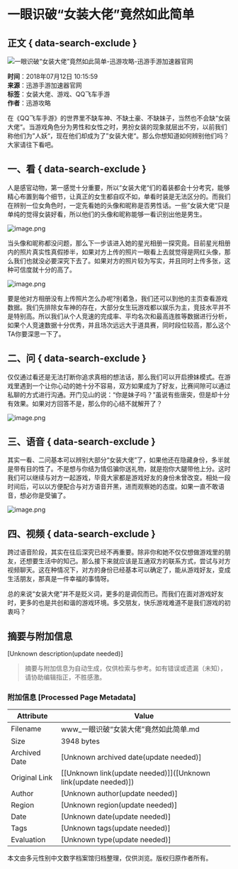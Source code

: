 # 一眼识破“女装大佬”竟然如此简单

## 正文 { data-search-exclude }


![一眼识破“女装大佬”竟然如此简单-迅游攻略-迅游手游加速器官网](images/logo.png)

**时间**：2018年07月12日 10:15:59  
**来源**：迅游手游加速器官网  
**标签**：女装大佬、游戏、QQ飞车手游  
**作者**：迅游攻略

在《QQ飞车手游》的世界里不缺车神、不缺土豪、不缺妹子，当然也不会缺“女装大佬“。当游戏角色分为男性和女性之时，男扮女装的现象就层出不穷，以前我们称他们为”人妖“，现在他们却成为了”女装大佬“。那么你想知道如何辨别他们吗？大家请往下看吧。

## 一、看 { data-search-exclude }

人是感官动物，第一感觉十分重要，所以“女装大佬“们的着装都会十分考究，能够精心布置到每个细节，让真正的女生都自叹不如，单看时装是无法区分的。而我们在辨别一位女角色时，一定先看她的头像和昵称是否男性话。一些”女装大佬“只是单纯的觉得女装好看，所以他们的头像和昵称能够一看识别出他是男生。

![image.png](https://subao-web-admin.oss-cn-shanghai.aliyuncs.com/xunyou/detail/201807121013185479.jpg)

当头像和昵称都没问题，那么下一步该进入她的星光相册一探究竟。目前星光相册内的照片真实性真假掺半，如果对方上传的照片一眼看上去就觉得是网红头像，那么我们也就没必要深究下去了。如果对方的照片较为写实，并且同时上传多张，这种可信度就十分的高了。

![image.png](https://subao-web-admin.oss-cn-shanghai.aliyuncs.com/xunyou/detail/201807121013396343.jpg)

要是他对方相册没有上传照片怎么办呢?别着急，我们还可以到他的主页查看游戏数据。我们先排除女车神的存在，大部分女生玩游戏都以娱乐为主，竞技水平并不是特别高。所以我们从个人竞速的完成率、平均名次和最高连胜等数据进行分析，如果个人竞速数据十分优秀，并且场次远远大于道具赛，同时段位较高，那么这个TA你要深思一下了。

## 二、问 { data-search-exclude }

仅仅通过看还是无法打断你追求真相的想法话，那么我们可以开启撩妹模式。在游戏里遇到一个让你心动的她十分不容易，双方如果成为了好友，比赛间隙可以通过私聊的方式进行沟通。开门见山的说：“你是妹子吗？”虽说有些唐突，但是却十分有效果。如果对方回答不是，那么你的心结不就解开了？

![image.png](https://subao-web-admin.oss-cn-shanghai.aliyuncs.com/xunyou/detail/201807121015037410.jpg)

## 三、语音 { data-search-exclude }

其实一看、二问基本可以辨别大部分“女装大佬”了，如果他还在隐藏身份，多半就是带有目的性了。不是想与你结为情侣骗你送礼物，就是抱你大腿带他上分。这时我们可以继续与对方一起游戏，毕竟大家都是游戏好友的身份未曾改变。相处一段时间后，可以以方便配合与对方语音开黑，进而观察她的态度。如果一直不敢语音，想必你是受骗了。

![image.png](https://subao-web-admin.oss-cn-shanghai.aliyuncs.com/xunyou/detail/201807121015398770.jpg)

## 四、视频 { data-search-exclude }

跨过语音阶段，其实在往后深究已经不再重要。除非你和她不仅仅想做游戏里的朋友，还想要生活中的知己。那么接下来就应该是互通双方的联系方式，尝试与对方视频聊天。这在种情况下，对方的身份已经基本可以确定了，能从游戏好友，变成生活朋友，那真是一件幸福的事情呀。

总的来说“女装大佬”并不是贬义词，更多的是调侃而已。而我们在面对游戏好友时，更多的也是共创和谐的游戏环境。多交朋友，快乐游戏难道不是我们游戏的初衷吗？
<!-- tcd_original_link https://www.xunyou.mobi/news-1682.html -->


## 摘要与附加信息

<!-- tcd_abstract -->
[Unknown description(update needed)]
<!-- tcd_abstract_end -->

> 摘要与附加信息为自动生成，仅供检索与参考。如有错误或遗漏（未知），请协助编辑指正，不胜感激。

### 附加信息 [Processed Page Metadata]

| Attribute       | Value                                  |
|-----------------|----------------------------------------|
| Filename        | www_一眼识破“女装大佬”竟然如此简单.md                             |
| Size            | 3948 bytes                           |
| Archived Date   | [Unknown archived date(update needed)]                             |
| Original Link   | [[Unknown link(update needed)]]([Unknown link(update needed)])                       |
| Author          | [Unknown author(update needed)]                               |
| Region          | [Unknown region(update needed)]                               |
| Date            | [Unknown date(update needed)]                                 |
| Tags            | [Unknown tags(update needed)]                                 |
| Evaluation            | [Unknown type(update needed)]                                 |
<!-- tcd_table_end -->

本文由多元性别中文数字档案馆归档整理，仅供浏览。版权归原作者所有。
